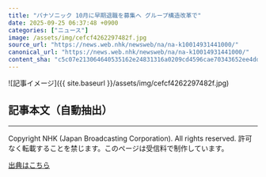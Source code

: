 ```yaml
---
title: "パナソニック 10月に早期退職を募集へ グループ構造改革で"
date: 2025-09-25 06:37:48 +0900
categories: ["ニュース"]
image: /assets/img/cefcf4262297482f.jpg
source_url: "https://news.web.nhk/newsweb/na/na-k10014931441000/"
canonical_url: "https://news.web.nhk/newsweb/na/na-k10014931441000/"
content_sha: "c5c07e213064640535162e24831316a0209cd4596cae70343652ee4dd0f18445"
---
```


![記事イメージ]({{ site.baseurl }}/assets/img/cefcf4262297482f.jpg)

## 記事本文（自動抽出）
<div><div class="_13tndsj2"><nav aria-label="フッターサイトナビゲーション" class="_13tndsj4"></nav><hr class="esl7kn2s esl7kn1l esl7kn1n _14xli2ae"><p class="esl7kn2s esl7kn1m esl7kn1o _1yvk0f68 _1lugom81">Copyright NHK (Japan Broadcasting Corporation). All rights reserved. 許可なく転載することを禁じます。このページは受信料で制作しています。</p></div></div>

[出典はこちら](https://news.web.nhk/newsweb/na/na-k10014931441000/)
